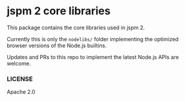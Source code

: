 # jspm 2 core libraries

This package contains the core libraries used in jspm 2.

Currently this is only the `nodelibs/` folder implementing the optimized browser versions of the Node.js builtins.

Updates and PRs to this repo to implement the latest Node.js APIs are welcome.

### LICENSE

Apache 2.0